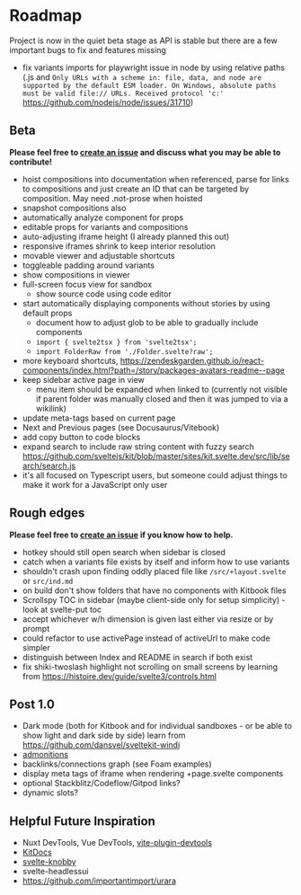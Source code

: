 # Roadmap

Project is now in the quiet beta stage as API is stable but there are a few important bugs to fix and features missing
- fix variants imports for playwright issue in node by using relative paths (.js and `Only URLs with a scheme in: file, data, and node are supported by the default ESM loader. On Windows, absolute paths must be valid file:// URLs. Received protocol 'c:'` https://github.com/nodejs/node/issues/31710)

## Beta

**Please feel free to [create an issue](https://github.com/jacob-8/kitbook/issues/new) and discuss what you may be able to contribute!**

- hoist compositions into documentation when referenced, parse for links to compositions and just create an ID that can be targeted by composition. May need .not-prose when hoisted
- snapshot compositions also
- automatically analyze component for props
- editable props for variants and compositions
- auto-adjusting iframe height (I already planned this out)
- responsive iframes shrink to keep interior resolution
- movable viewer and adjustable shortcuts
- toggleable padding around variants
- show compositions in viewer
- full-screen focus view for sandbox
  - show source code using code editor <!-- i-tabler-code"-->
- start automatically displaying components without stories by using default props
  - document how to adjust glob to be able to gradually include components
  - `import { svelte2tsx } from 'svelte2tsx';`
  - `import FolderRaw from './Folder.svelte?raw';`
- more keyboard shortcuts, https://zendeskgarden.github.io/react-components/index.html?path=/story/packages-avatars-readme--page
- keep sidebar active page in view
  - menu item should be expanded when linked to (currently not visible if parent folder was manually closed and then it was jumped to via a wikilink)
- update meta-tags based on current page
- Next and Previous pages (see Docusaurus/Vitebook)
- add copy button to code blocks
- expand search to include raw string content with fuzzy search https://github.com/sveltejs/kit/blob/master/sites/kit.svelte.dev/src/lib/search/search.js
- it's all focused on Typescript users, but someone could adjust things to make it work for a JavaScript only user

## Rough edges 

**Please feel free to [create an issue](https://github.com/jacob-8/kitbook/issues/new) if you know how to help.**

- hotkey should still open search when sidebar is closed
- catch when a variants file exists by itself and inform how to use variants
- shouldn't crash upon finding oddly placed file like `/src/+layout.svelte` or `src/ind.md`
- on build don't show folders that have no components with Kitbook files 
- Scrollspy TOC in sidebar (maybe client-side only for setup simplicity) - look at svelte-put toc
- accept whichever w/h dimension is given last either via resize or by prompt
- could refactor to use activePage instead of activeUrl to make code simpler
- distinguish between Index and README in search if both exist
- fix shiki-twoslash highlight not scrolling on small screens by learning from https://histoire.dev/guide/svelte3/controls.html

## Post 1.0

- Dark mode (both for Kitbook and for individual sandboxes - or be able to show light and dark side by side) learn from https://github.com/dansvel/sveltekit-windi
- [admonitions](https://docusaurus.io/docs/markdown-features/admonitions)
- backlinks/connections graph (see Foam examples)
- display meta tags of iframe when rendering +page.svelte components
- optional Stackblitz/Codeflow/Gitpod links? 
- dynamic slots?

## Helpful Future Inspiration

- Nuxt DevTools, Vue DevTools, [vite-plugin-devtools](https://github.com/pheno-agency/vite-plugin-devtools)
- [KitDocs](https://kit-docs.svelteness.dev/) 
- [svelte-knobby](https://github.com/Rich-Harris/svelte-knobby)
- svelte-headlessui
- https://github.com/importantimport/urara
